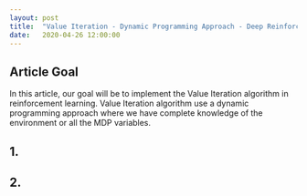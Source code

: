 ```yaml
---
layout: post
title:  "Value Iteration - Dynamic Programming Approach - Deep Reinforcement Learning Series"
date:   2020-04-26 12:00:00
---
```


## Article Goal

In this article, our goal will be to implement the Value Iteration algorithm in reinforcement learning. Value Iteration algorithm use a dynamic programming approach where we have complete knowledge of the environment or all the MDP variables.

## 1. 

## 2. 